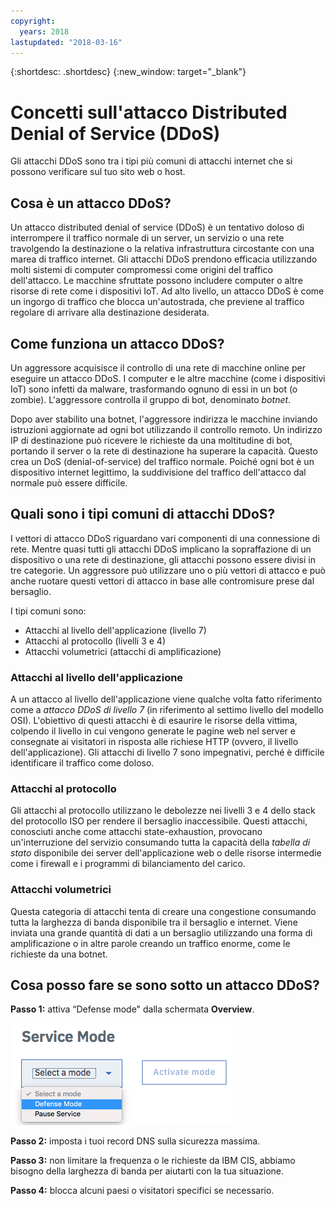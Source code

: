 ```yaml
---
copyright:
  years: 2018
lastupdated: "2018-03-16"
---
```


{:shortdesc: .shortdesc}
{:new_window: target="_blank"}

# Concetti sull'attacco Distributed Denial of Service (DDoS) 

Gli attacchi DDoS sono tra i tipi più comuni di attacchi internet che si possono verificare sul tuo sito web o host.

## Cosa è un attacco DDoS?
Un attacco distributed denial of service (DDoS) è un tentativo doloso di interrompere il traffico normale di un server, un servizio o una rete travolgendo la destinazione o la relativa infrastruttura circostante con una marea di traffico internet. Gli attacchi DDoS prendono efficacia utilizzando molti sistemi di computer compromessi come origini del traffico dell'attacco. Le macchine sfruttate possono includere computer o altre risorse di rete come i dispositivi IoT. Ad alto livello, un attacco DDoS è come un ingorgo di traffico che blocca un'autostrada, che previene al traffico regolare di arrivare alla destinazione desiderata.

## Come funziona un attacco DDoS?
Un aggressore acquisisce il controllo di una rete di macchine online per eseguire un attacco DDoS. I computer e le altre macchine (come i dispositivi IoT) sono infetti da malware, trasformando ognuno di essi in un bot (o zombie). L'aggressore controlla il gruppo di bot, denominato _botnet_. 

Dopo aver stabilito una botnet, l'aggressore indirizza le macchine inviando istruzioni aggiornate ad ogni bot utilizzando il controllo remoto. Un indirizzo IP di destinazione può ricevere le richieste da una moltitudine di bot, portando il server o la rete di destinazione ha superare la capacità. Questo crea un DoS (denial-of-service) del traffico normale. Poiché ogni bot è un dispositivo internet legittimo, la suddivisione del traffico dell'attacco dal normale può essere difficile. 

## Quali sono i tipi comuni di attacchi DDoS?
I vettori di attacco DDoS riguardano vari componenti di una connessione di rete. Mentre quasi tutti gli attacchi DDoS implicano la sopraffazione di un dispositivo o una rete di destinazione, gli attacchi possono essere divisi in tre categorie. Un aggressore può utilizzare uno o più vettori di attacco e può anche ruotare questi vettori di attacco in base alle contromisure prese dal bersaglio.

I tipi comuni sono:

 * Attacchi al livello dell'applicazione (livello 7)
 * Attacchi al protocollo (livelli 3 e 4)
 * Attacchi volumetrici (attacchi di amplificazione)

###	Attacchi al livello dell'applicazione 
A un attacco al livello dell'applicazione viene qualche volta fatto riferimento come a _attacco DDoS di livello 7_ (in riferimento al settimo livello del modello OSI). L'obiettivo di questi attacchi è di esaurire le risorse della vittima, colpendo il livello in cui vengono generate le pagine web nel server e consegnate ai visitatori in risposta alle richiese HTTP (ovvero, il livello dell'applicazione). Gli attacchi di livello 7 sono impegnativi, perché è difficile identificare il traffico come doloso.

###	Attacchi al protocollo
Gli attacchi al protocollo utilizzano le debolezze nei livelli 3 e 4 dello stack del protocollo ISO per rendere il bersaglio inaccessibile. Questi attacchi, conosciuti anche come attacchi state-exhaustion, provocano un'interruzione del servizio consumando tutta la capacità della _tabella di stato_ disponibile dei server dell'applicazione web o delle risorse intermedie come i firewall e i programmi di bilanciamento del carico. 
  
###	Attacchi volumetrici
Questa categoria di attacchi tenta di creare una congestione consumando tutta la larghezza di banda disponibile tra il bersaglio e internet. Viene inviata una grande quantità di dati a un bersaglio utilizzando una forma di amplificazione o in altre parole creando un traffico enorme, come le richieste da una botnet. 


## Cosa posso fare se sono sotto un attacco DDoS?

**Passo 1:** attiva “Defense mode" dalla schermata **Overview**. 

![Defense Mode](images/defense-mode.png)

**Passo 2:** imposta i tuoi record DNS sulla sicurezza massima.

**Passo 3:** non limitare la frequenza o le richieste da IBM CIS, abbiamo bisogno della larghezza di banda per aiutarti con la tua situazione.

**Passo 4:** blocca alcuni paesi o visitatori specifici se necessario.

